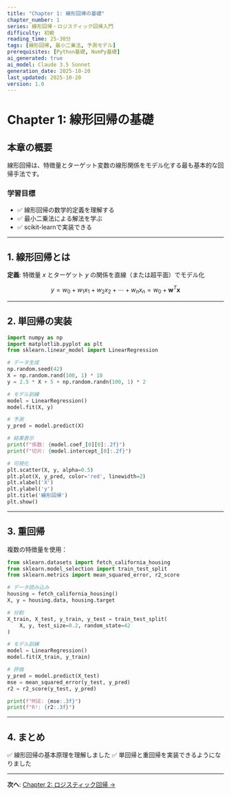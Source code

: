 ```yaml
---
title: "Chapter 1: 線形回帰の基礎"
chapter_number: 1
series: 線形回帰・ロジスティック回帰入門
difficulty: 初級
reading_time: 25-30分
tags: [線形回帰, 最小二乗法, 予測モデル]
prerequisites: [Python基礎, NumPy基礎]
ai_generated: true
ai_model: Claude 3.5 Sonnet
generation_date: 2025-10-20
last_updated: 2025-10-20
version: 1.0
---
```


# Chapter 1: 線形回帰の基礎

## 本章の概要

線形回帰は、特徴量とターゲット変数の線形関係をモデル化する最も基本的な回帰手法です。

### 学習目標
- ✅ 線形回帰の数学的定義を理解する
- ✅ 最小二乗法による解法を学ぶ
- ✅ scikit-learnで実装できる

---

## 1. 線形回帰とは

**定義**: 特徴量 $x$ とターゲット $y$ の関係を直線（または超平面）でモデル化

$$
y = w_0 + w_1 x_1 + w_2 x_2 + \cdots + w_n x_n = w_0 + \mathbf{w}^T \mathbf{x}
$$

---

## 2. 単回帰の実装

```python
import numpy as np
import matplotlib.pyplot as plt
from sklearn.linear_model import LinearRegression

# データ生成
np.random.seed(42)
X = np.random.rand(100, 1) * 10
y = 2.5 * X + 5 + np.random.randn(100, 1) * 2

# モデル訓練
model = LinearRegression()
model.fit(X, y)

# 予測
y_pred = model.predict(X)

# 結果表示
print(f"係数: {model.coef_[0][0]:.2f}")
print(f"切片: {model.intercept_[0]:.2f}")

# 可視化
plt.scatter(X, y, alpha=0.5)
plt.plot(X, y_pred, color='red', linewidth=2)
plt.xlabel('X')
plt.ylabel('y')
plt.title('線形回帰')
plt.show()
```

---

## 3. 重回帰

複数の特徴量を使用：

```python
from sklearn.datasets import fetch_california_housing
from sklearn.model_selection import train_test_split
from sklearn.metrics import mean_squared_error, r2_score

# データ読み込み
housing = fetch_california_housing()
X, y = housing.data, housing.target

# 分割
X_train, X_test, y_train, y_test = train_test_split(
    X, y, test_size=0.2, random_state=42
)

# モデル訓練
model = LinearRegression()
model.fit(X_train, y_train)

# 評価
y_pred = model.predict(X_test)
mse = mean_squared_error(y_test, y_pred)
r2 = r2_score(y_test, y_pred)

print(f"MSE: {mse:.3f}")
print(f"R²: {r2:.3f}")
```

---

## 4. まとめ

✅ 線形回帰の基本原理を理解しました
✅ 単回帰と重回帰を実装できるようになりました

---

**次へ**: [Chapter 2: ロジスティック回帰 →](chapter-2.html)
